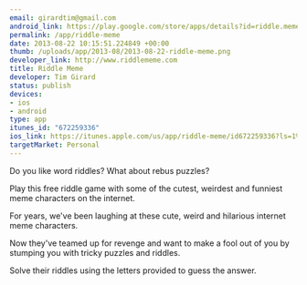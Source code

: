 ```yaml
--- 
email: girardtim@gmail.com
android_link: https://play.google.com/store/apps/details?id=riddle.meme
permalink: /app/riddle-meme
date: 2013-08-22 10:15:51.224849 +00:00
thumb: /uploads/app/2013-08/2013-08-22-riddle-meme.png
developer_link: http://www.riddlememe.com
title: Riddle Meme
developer: Tim Girard
status: publish
devices: 
- ios
- android
type: app
itunes_id: "672259336"
ios_link: https://itunes.apple.com/us/app/riddle-meme/id672259336?ls=1%26mt=8
targetMarket: Personal
---
```


Do you like word riddles? What about rebus puzzles?

Play this free riddle game with some of the cutest, weirdest and funniest meme characters on the internet.

For years, we've been laughing at these cute, weird and hilarious internet meme characters.

Now they've teamed up for revenge and want to make a fool out of you by stumping you with tricky puzzles and riddles.

Solve their riddles using the letters provided to guess the answer.

